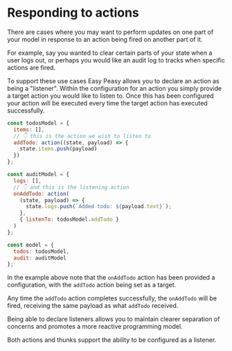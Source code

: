 # Responding to actions

There are cases where you may want to perform updates on one part of your 
model in response to an action being fired on another part of it.

For example, say you wanted to clear certain parts of your state when a user
logs out, or perhaps you would like an audit log to tracks when specific actions
are fired.

To support these use cases Easy Peasy allows you to declare an action as being
a "listener". Within the configuration for an action you simply provide
a target action you would like to listen to. Once this has been configured your
action will be executed every time the target action has executed successfully.

```javascript
const todosModel = {
  items: [],
  // 👇 this is the action we wish to listen to
  addTodo: action((state, payload) => {
    state.items.push(payload)
  })
};

const auditModel = {
  logs: [],
  // 👇 and this is the listening action
  onAddTodo: action(
    (state, payload) => {
      state.logs.push(`Added todo: ${payload.text}`);
    },
    { listenTo: todosModel.addTodo }
  )
};

const model = {
  todos: todosModel,
  audit: auditModel
};
```

In the example above note that the `onAddTodo` action has been provided a 
configuration, with the `addTodo` action being set as a target.

Any time the `addTodo` action completes successfully, the `onAddTodo` will be
fired, receiving the same payload as what `addTodo` received.

Being able to declare listeners allows you to maintain clearer separation of 
concerns and promotes a more reactive programming model.

Both actions and thunks support the ability to be configured as a listener.
